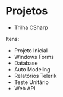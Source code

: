 # Projetos

 - Trilha CSharp

Itens:
* Projeto Inicial
* Windows Forms
* Database
* Auto Modeling
* Relatórios Telerik
* Teste Unitário
* Web API
